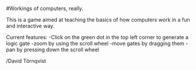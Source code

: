 #Workings of computers, really.

This is a game aimed at teaching the basics of how computers work in a fun and interactive way.

Current features:
-Click on the green dot in the top left corner to generate a logic gate
-zoom by using the scroll wheel
-move gates by dragging them
-pan by pressing down the scroll wheel

/David Törnqvist